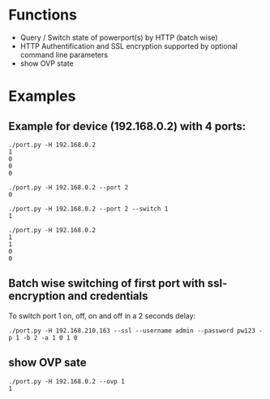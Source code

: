 # Functions
 - Query / Switch state of powerport(s) by HTTP (batch wise)
 - HTTP Authentification and SSL encryption supported by optional command line parameters
 - show OVP state

# Examples
## Example for device (192.168.0.2) with 4 ports:

    ./port.py -H 192.168.0.2
    1
    0
    0
    0

    ./port.py -H 192.168.0.2 --port 2
    0

    ./port.py -H 192.168.0.2 --port 2 --switch 1
    1

    ./port.py -H 192.168.0.2
    1
    1
    0
    0

## Batch wise switching of first port with ssl-encryption and credentials

To switch port 1 on, off, on and off in a 2 seconds delay:

    ./port.py -H 192.168.210.163 --ssl --username admin --password pw123 -p 1 -b 2 -a 1 0 1 0 

## show OVP sate
    ./port.py -H 192.168.0.2 --ovp 1
    1